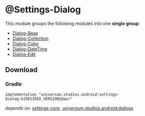 @Settings-Dialog
===============

This module groups the following modules into one **single group**:

- [Dialog-Base](https://github.com/universum-studios/android_settings/tree/master/library-dialog-base)
- [Dialog-Collection](https://github.com/universum-studios/android_settings/tree/master/library-dialog-collection)
- [Dialog-Color](https://github.com/universum-studios/android_settings/tree/master/library-dialog-color)
- [Dialog-DateTime](https://github.com/universum-studios/android_settings/tree/master/library-dialog-datetime)
- [Dialog-Edit](https://github.com/universum-studios/android_settings/tree/master/library-dialog-edit)

## Download ##

### Gradle ###

    implementation "universum.studios.android:settings-dialog:${DESIRED_VERSION}@aar"

_depends on:_
[settings-core](https://github.com/universum-studios/android_settings/tree/master/library-core),
[universum.studios.android:dialogs](https://github.com/universum-studios/android_dialogs)